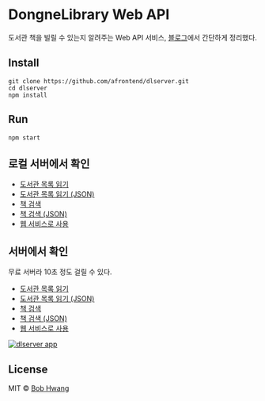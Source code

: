 # DongneLibrary Web API

도서관 책을 빌릴 수 있는지 알려주는 Web API 서비스, [블로그](https://agvim.wordpress.com/2017/09/20/web-api-check-if-a-library-book-was-rented/)에서 간단하게 정리했다.

## Install

    git clone https://github.com/afrontend/dlserver.git
    cd dlserver
    npm install

## Run

    npm start

## 로컬 서버에서 확인

- [도서관 목록 읽기](https://localhost:3000/)
- [도서관 목록 읽기 (JSON)](https://localhost:3000/libraryList)
- [책 검색](https://localhost:3000/javascript/판교)
- [책 검색 (JSON)](https://localhost:3000/?title=javascript&libraryName=판교)
- [웹 서비스로 사용](https://localhost:3000/app)

## 서버에서 확인

무료 서버라 10초 정도 걸릴 수 있다.

- [도서관 목록 읽기](https://dlserver.herokuapp.com/)
- [도서관 목록 읽기 (JSON)](https://dlserver.herokuapp.com/libraryList)
- [책 검색](https://dlserver.herokuapp.com/javascript/판교)
- [책 검색 (JSON)](https://dlserver.herokuapp.com/?title=javascript&libraryName=판교)
- [웹 서비스로 사용](https://dlserver.herokuapp.com/app)

[![dlserver app](https://agvim.files.wordpress.com/2019/06/dlserver.png?w=200 "dlserver app")](https://dlserver.herokuapp.com/app/)

## License
MIT © [Bob Hwang](https://afrontend.github.io)
